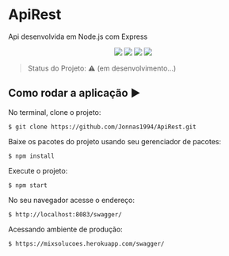 # ApiRest

Api desenvolvida em Node.js com Express

<p align="center">
  <img src="https://img.shields.io/static/v1?label=Node.js&message=14.17.0&color=green&style=for-the-badge"/>
  <img src="https://img.shields.io/static/v1?label=Express&message=4.17.1&color=red&style=for-the-badge"/>
  <img src="https://img.shields.io/static/v1?label=Swagger&message=4.17.1&color=blue&style=for-the-badge"/>
  <img src="https://img.shields.io/static/v1?label=Heroku&message=CI/CD&color=purple&style=for-the-badge"/>
</p>

> Status do Projeto: :warning: (em desenvolvimento...)

## Como rodar a aplicação :arrow_forward:

No terminal, clone o projeto: 

```
$ git clone https://github.com/Jonnas1994/ApiRest.git
```

Baixe os pacotes do projeto usando seu gerenciador de pacotes: 

```
$ npm install
```

Execute o projeto: 

```
$ npm start
```

No seu navegador acesse o endereço: 

```
$ http://localhost:8083/swagger/
```

Acessando ambiente de produção: 

```
$ https://mixsolucoes.herokuapp.com/swagger/
```